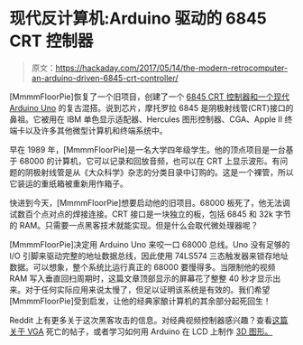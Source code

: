 # 现代反计算机:Arduino 驱动的 6845 CRT 控制器

> 原文：<https://hackaday.com/2017/05/14/the-modern-retrocomputer-an-arduino-driven-6845-crt-controller/>

[MmmmFloorPie]恢复了一个旧项目，创建了一个 [6845 CRT 控制器和一个现代 Arduino Uno](http://imgur.com/a/DEcdK) 的复古混搭。说到芯片，摩托罗拉 6845 是阴极射线管(CRT)接口的鼻祖。它被用在 IBM 单色显示适配器、Hercules 图形控制器、CGA、Apple II 终端卡以及许多其他微型计算机和终端系统中。

早在 1989 年，[MmmmFloorPie]是一名大学四年级学生。他的顶点项目是一台基于 68000 的计算机，它可以记录和回放音频，也可以在 CRT 上显示波形。有问题的阴极射线管是从《大众科学》杂志的分类目录中订购的。这是一个裸管，所以它装运的重纸箱被重新用作箱子。

快进到今天，[MmmmFloorPie]想要启动他的旧项目。68000 板死了，他无法调试数百个点对点的焊接连接。CRT 接口是一块独立的板，包括 6845 和 32k 字节的 RAM。只需要一点黑客技术就能实现。但是什么会取代微处理器呢？

[MmmmFloorPie]决定用 Arduino Uno 来咬一口 68000 总线。Uno 没有足够的 I/O 引脚来驱动完整的地址数据总线，因此使用 74LS574 三态触发器来锁存地址数据。可以想象，整个系统比运行真正的 68000 要慢得多。当限制他的视频 RAM 写入垂直回扫周期时，这篇文章顶部显示的屏幕花了整整 40 秒才显示出来。对于任何实际应用来说太慢了，但足以证明该系统是有效的。我们希望[MmmmFloorPie]受到启发，让他的经典家酿计算机的其余部分起死回生！

Reddit 上有更多关于这次黑客攻击的信息。对经典视频控制器感兴趣？查看[这篇关于 VGA](http://hackaday.com/2016/01/29/vga-in-memoriam/) 死亡的帖子，或者学习如何用 Arduino 在 LCD 上制作 [3D 图形。](http://hackaday.com/2016/01/02/better-3d-graphics-on-the-arduino/)